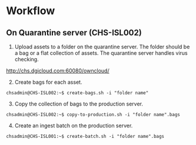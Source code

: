 # Workflow

## On Quarantine server (CHS-ISL002)

1. Upload assets to a folder on the quarantine server.  The folder should be a bag or a flat collection of assets.  The quarantine server handles virus checking.

  http://chs.dgicloud.com:60080/owncloud/

2. Create bags for each asset.

  ~~~
  chsadmin@CHS-ISL002:~$ create-bags.sh -i "folder name"
  ~~~

3. Copy the collection of bags to the production server.

  ~~~
  chsadmin@CHS-ISL002:~$ copy-to-production.sh -i "folder name".bags
  ~~~

4. Create an ingest batch on the production server.

  ~~~
  chsadmin@CHS-ISL001:~$ create-batch.sh -i "folder name".bags
  ~~~
